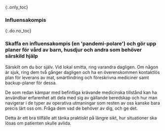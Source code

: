 {:.only_toc} 
 ### Influensakompis

 {:.do.no_toc} 
 ### Skaffa en influensakompis (en 'pandemi-polare') och gör upp planer för vård av barn, husdjur och andra som behöver särskild hjälp 

Särskilt om du bor själv. Vid lokal smitta, ring varandra dagligen. Om någon är sjuk, ring dem två gånger dagligen och ha en överenskommen kontaktlös plan för leverans av mat, smärtlindring och föreskrivna mediciner samt backup-planer för dessa. 

De som redan kämpar med befintliga krävande medicinska tillstånd kan ha användbar erfarenhet att dela med sig av gällande beredskap och hur man navigerar i de typer av operativa utmaningar som resten av oss kanske bara precis lärt oss om. Fråga dem vad de behöver av dig, och ge det. 

Detta är ett bra tillfälle att tänka praktiskt på längre sikt, hur situationer ska lösas om patienten skulle avlida.

